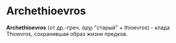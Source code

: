 # Archethioevros

**Archethioevros** (от др.-греч. ἀρχι "старый" + thioevros) - клада Thioevros, сохранившая образ жизни предков.